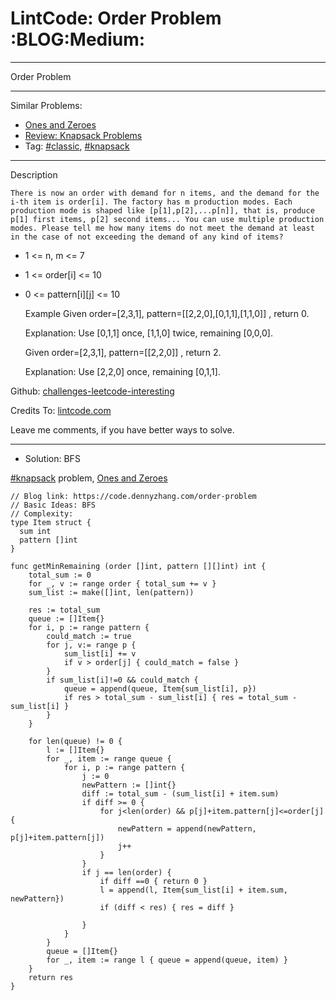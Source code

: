 # LintCode: Order Problem     :BLOG:Medium:


---

Order Problem  

---

Similar Problems:  
-   [Ones and Zeroes](https://code.dennyzhang.com/ones-and-zeroes)
-   [Review: Knapsack Problems](https://code.dennyzhang.com/review-knapsack)
-   Tag: [#classic](https://code.dennyzhang.com/tag/classic), [#knapsack](https://code.dennyzhang.com/tag/knapsack)

---

Description  

    There is now an order with demand for n items, and the demand for the i-th item is order[i]. The factory has m production modes. Each production mode is shaped like [p[1],p[2],...p[n]], that is, produce p[1] first items, p[2] second items... You can use multiple production modes. Please tell me how many items do not meet the demand at least in the case of not exceeding the demand of any kind of items?

-   1 <= n, m <= 7
-   1 <= order[i] <= 10
-   0 <= pattern[i][j] <= 10

    Example
    Given order=[2,3,1], pattern=[[2,2,0],[0,1,1],[1,1,0]] , return 0.
    
    Explanation:
    Use [0,1,1] once, [1,1,0] twice, remaining [0,0,0].

    Given order=[2,3,1], pattern=[[2,2,0]] , return 2.
    
    Explanation:
    Use [2,2,0] once, remaining [0,1,1].

Github: [challenges-leetcode-interesting](https://github.com/DennyZhang/challenges-leetcode-interesting/tree/master/order-problem)  

Credits To: [lintcode.com](https://www.lintcode.com/problem/order-problem/description)  

Leave me comments, if you have better ways to solve.  

---

-   Solution: BFS

[#knapsack](https://code.dennyzhang.com/tag/knapsack) problem, [Ones and Zeroes](https://code.dennyzhang.com/ones-and-zeroes)  

    // Blog link: https://code.dennyzhang.com/order-problem
    // Basic Ideas: BFS
    // Complexity:
    type Item struct {
      sum int
      pattern []int
    }
    
    func getMinRemaining (order []int, pattern [][]int) int {
        total_sum := 0
        for _, v := range order { total_sum += v }
        sum_list := make([]int, len(pattern))
    
        res := total_sum
        queue := []Item{}
        for i, p := range pattern {
            could_match := true
            for j, v:= range p {
                sum_list[i] += v
                if v > order[j] { could_match = false }
            }
            if sum_list[i]!=0 && could_match {
                queue = append(queue, Item{sum_list[i], p})
                if res > total_sum - sum_list[i] { res = total_sum - sum_list[i] }
            }
        }
    
        for len(queue) != 0 {
            l := []Item{}
            for _, item := range queue {
                for i, p := range pattern {
                    j := 0
                    newPattern := []int{}
                    diff := total_sum - (sum_list[i] + item.sum)
                    if diff >= 0 {
                        for j<len(order) && p[j]+item.pattern[j]<=order[j] {
                            newPattern = append(newPattern, p[j]+item.pattern[j])
                            j++
                        }
                    }
                    if j == len(order) {
                        if diff ==0 { return 0 }
                        l = append(l, Item{sum_list[i] + item.sum, newPattern})
                        if (diff < res) { res = diff }
    
                    }
                }
            }
            queue = []Item{}
            for _, item := range l { queue = append(queue, item) }
        }
        return res
    }